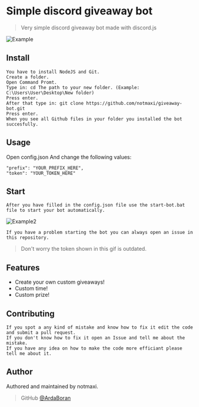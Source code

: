 # Simple discord giveaway bot
> Very simple discord giveaway bot made with discord.js

![Example](https://i.imgur.com/SITnxLT.png)

## Install

```
You have to install NodeJS and Git.
Create a folder.
Open Command Promt.
Type in: cd The path to your new folder. (Example: C:\Users\User\Desktop\New folder)
Press enter.
After that type in: git clone https://github.com/notmaxi/giveaway-bot.git
Press enter.
When you see all Github files in your folder you installed the bot succesfully.
```

## Usage

Open config.json
And change the following values:

```
"prefix": "YOUR_PREFIX_HERE",
"token": "YOUR_TOKEN_HERE"
```

## Start

`After you have filled in the config.json file use the start-bot.bat file to start your bot automatically.`

![Example2](https://i.imgur.com/Yeu5CXZ.gif)

```
If you have a problem starting the bot you can always open an issue in this repository.
```
> Don't worry the token shown in this gif is outdated.

## Features

* Create your own custom giveaways!
* Custom time!
* Custom prize!

## Contributing

```
If you spot a any kind of mistake and know how to fix it edit the code and submit a pull request.
If you don't know how to fix it open an Issue and tell me about the mistake.
If you have any idea on how to make the code more efficiant please tell me about it.
```

## Author

Authored and maintained by notmaxi.

> GitHub [@ArdaBoran](https://github.com/ArdaBoran)
